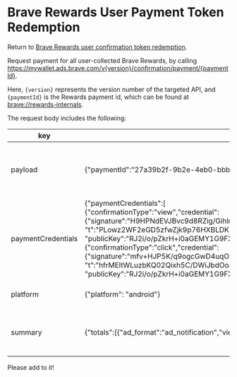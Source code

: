 # Brave Rewards User Payment Token Redemption

Return to [Brave Rewards user confirmation token redemption](../../../account/utility/redeem_confirmation/reward/README.md).

Request payment for all user-collected Brave Rewards, by calling https://mywallet.ads.brave.com/v{version}/confirmation/payment/{paymentId}.

Here, `{version}` represents the version number of the targeted API, and `{paymentId}` is the Rewards payment id, which can be found at [brave://rewards-internals](brave://rewards-internals).

The request body includes the following:

| key  | example  | description  |
|---|---|---|
| payload   | {"paymentId":"27a39b2f-9b2e-4eb0-bbb2-2f84447496e7"}  | Rewards payment id, which can be found at [brave://rewards-internals](brave://rewards-internals).  |
| paymentCredentials  | {"paymentCredentials":[<br>{"confirmationType":"view","credential":{"signature":"H9HPNdEVJBvc9d8RZig/Gihlrcgug/n/rRaAJzeZI20gKPCivIj9Ig8StvqMSc5GfgLrBaJDibwBghnhRhqYRQ==",<br>"t":"PLowz2WF2eGD5zfwZjk9p76HXBLDKMq/3EAZHeG/fE2XGQ48jyte+Ve50ZlasOuYL5mwA8CU2aFMlJrt3DDgCw=="},<br>"publicKey":"RJ2i/o/pZkrH+i0aGEMY1G9FXtd7Q7gfRi3YdNRnDDk="},<br>{"confirmationType":"click","credential":{"signature":"mfv+HJP5K/q9ogcGwD4uqOd98sb2fx96h+QnsdtGwJ4wdZfvrukbP4whyz46Ro3gm2FIMhPWZ5wM2Hhg9OGPtg==",<br>"t":"hfrMEltWLuzbKQ02Qixh5C/DWiJbdOoaGaidKZ7Mv+cRq5fyxJqemE/MPlARPhl6NgXPHUeyaxzd6/Lk6YHlfQ=="},<br>"publicKey":"RJ2i/o/pZkrH+i0aGEMY1G9FXtd7Q7gfRi3YdNRnDDk="}]}  | A collection of payment credentials corresponding to each payment token.  |
| platform  | {"platform": "android"}  | Operating system. See [user data](../../user_data/README.md#user-data-submitted-when-redeeming-identifiable-payment-tokens).  |
| summary  | {"totals":[{"ad_format":"ad_notification","view":1,"click":1}]}  | Summary of payment tokens for each creative. See [user data](../../user_data/README.md#user-data-submitted-when-redeeming-identifiable-payment-tokens).  |

Please add to it!
